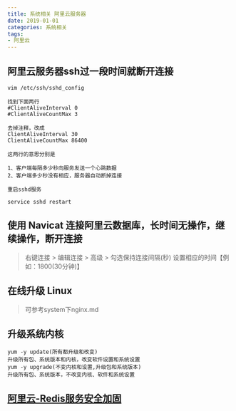 ```yaml
---
title: 系统相关 阿里云服务器
date: 2019-01-01
categories: 系统相关
tags:
- 阿里云
---
```


## 阿里云服务器ssh过一段时间就断开连接

```
vim /etc/ssh/sshd_config

找到下面两行
#ClientAliveInterval 0
#ClientAliveCountMax 3

去掉注释，改成
ClientAliveInterval 30
ClientAliveCountMax 86400

这两行的意思分别是

1、客户端每隔多少秒向服务发送一个心跳数据
2、客户端多少秒没有相应，服务器自动断掉连接

重启sshd服务

service sshd restart
```

## 使用 Navicat 连接阿里云数据库，长时间无操作，继续操作，断开连接
> 右键连接 > 编辑连接 > 高级 > 勾选保持连接间隔(秒) 设置相应的时间【例如：1800(30分钟)】

## 在线升级 Linux
> 可参考system下nginx.md

## 升级系统内核
```
yum -y update(所有都升级和改变)
升级所有包、系统版本和内核，改变软件设置和系统设置
yum -y upgrade(不变内核和设置,升级包和系统版本)
升级所有包、系统版本，不改变内核、软件和系统设置
```

## [阿里云-Redis服务安全加固](https://help.aliyun.com/knowledge_detail/37447.html)

